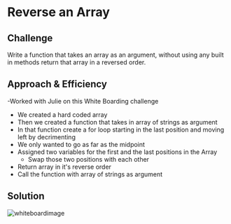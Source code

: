 # Reverse an Array

## Challenge

Write a function that takes an array as an argument, without using any built in methods return that array in a reversed order.

## Approach & Efficiency

-Worked with Julie on this White Boarding challenge
  - We created a hard coded array
  - Then we created a function that takes in array of strings as argument 
  - In that function create a for loop starting in the last position and moving left by decrimenting 
  - We only wanted to go as far as the midpoint 
  - Assigned two variables for the first and the last positions in the Array
    - Swap those two positions with each other
  - Return array in it's reverse order
  - Call the function with array of strings as argument

## Solution
![whiteboardimage](/arrayReverse/assests/whiteboard.jpeg)